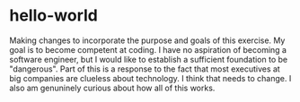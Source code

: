 # hello-world

Making changes to incorporate the purpose and goals of this exercise.
My goal is to become competent at coding. I have no aspiration of becoming a software engineer, but I would like to establish a sufficient foundation to be "dangerous". Part of this is a response to the fact that most executives at big companies are clueless about technology. I think that needs to change. I also am genuninely curious about how all of this works. 
